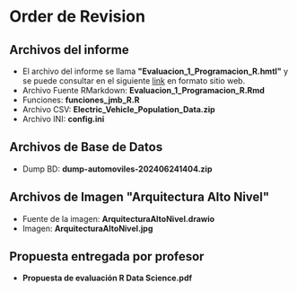 # Order de Revision
## Archivos del informe
+ El archivo del informe se llama **"Evaluacion_1_Programacion_R.hmtl"** y se puede consultar en el siguiente [link](https://tuxillomelendez.github.io/Programacion-R-UDLA-1/) en formato sitio web.
+ Archivo Fuente RMarkdown: **Evaluacion_1_Programacion_R.Rmd**
+ Funciones: **funciones_jmb_R.R**
+ Archivo CSV: **Electric_Vehicle_Population_Data.zip**
+ Archivo INI: **config.ini**
## Archivos de Base de Datos
+ Dump BD: **dump-automoviles-202406241404.zip**
## Archivos de Imagen "Arquitectura Alto Nivel"
+ Fuente de la imagen: **ArquitecturaAltoNivel.drawio**
+ Imagen: **ArquitecturaAltoNivel.jpg**
## Propuesta entregada por profesor
+ **Propuesta de evaluación  R Data Science.pdf**
